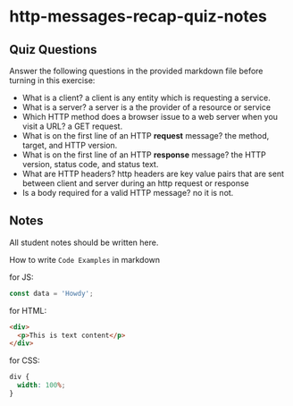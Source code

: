 # http-messages-recap-quiz-notes

## Quiz Questions

Answer the following questions in the provided markdown file before turning in this exercise:

- What is a client?
  a client is any entity which is requesting a service.
- What is a server?
  a server is a the provider of a resource or service
- Which HTTP method does a browser issue to a web server when you visit a URL?
  a GET request.
- What is on the first line of an HTTP **request** message?
  the method, target, and HTTP version.
- What is on the first line of an HTTP **response** message?
  the HTTP version, status code, and status text.
- What are HTTP headers?
  http headers are key value pairs that are sent between client and server during an http request or response
- Is a body required for a valid HTTP message?
  no it is not.

## Notes

All student notes should be written here.

How to write `Code Examples` in markdown

for JS:

```javascript
const data = 'Howdy';
```

for HTML:

```html
<div>
  <p>This is text content</p>
</div>
```

for CSS:

```css
div {
  width: 100%;
}
```
